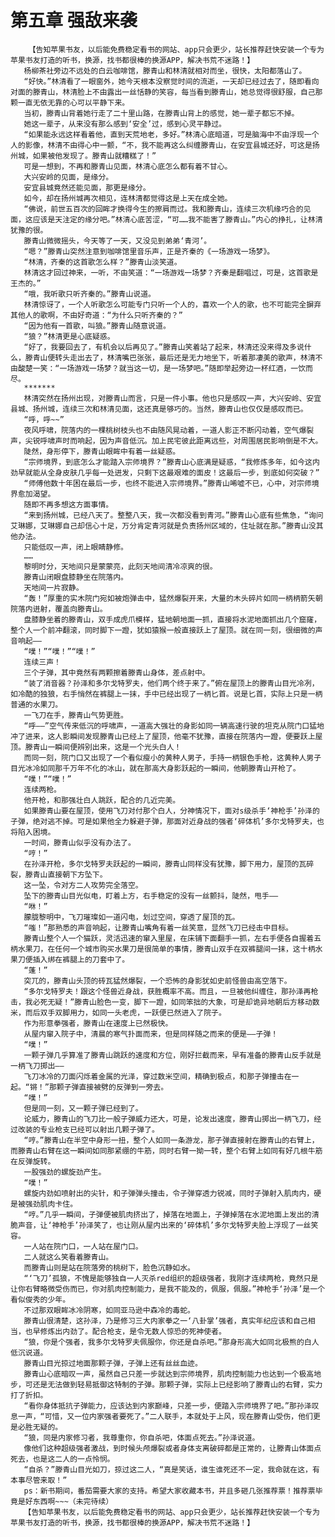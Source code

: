 # 第五章 强敌来袭
        【告知苹果书友，以后能免费稳定看书的网站、app只会更少，站长推荐赶快安装一个专为苹果书友打造的听书，换源，找书都很棒的换源APP，解决书荒不迷路！】
       杨柳茶社旁边不远处的白云咖啡馆，滕青山和林清就相对而坐，很快，太阳都落山了。
       “好快。”林清看了一眼窗外，她今天根本没察觉时间的流逝，一天却已经过去了，随即看向对面的滕青山，林清脸上不由露出一丝恬静的笑容，每当看到滕青山，她总觉得很舒服，自己那颗一直无依无靠的心可以平静下来。
       当初，滕青山背着她行走了二十里山路，在滕青山背上的感觉，她一辈子都忘不掉。
       她这一辈子，从来没有那么感到‘安全’过，感到心灵平静过。
       “如果能永远这样看着他，直到天荒地老，多好。”林清心底暗道，可是脑海中不由浮现一个人的影像，林清不由得心中一颤，“不，我不能再这么纠缠滕青山，在安宜县城还好，可这是扬州城，如果被他发现了。滕青山就糟糕了！”
       可是一想到，不再和滕青山见面，林清心底怎么都有着不甘心。
       大兴安岭的见面，是缘分。
       安宜县城竟然还能见面，那更是缘分。
       如今，却在扬州城再次相见，连林清都觉得这是上天在成全她。
       “佛说，前世五百次的回眸才换得今生的擦肩而过。我和滕青山，连续三次机缘巧合的见面，这应该是天注定的缘分吧。”林清心底苦涩，“可……我不能害了滕青山。”内心的挣扎，让林清犹豫的很。
       滕青山微微摇头，今天等了一天，又没见到弟弟‘青河’。
       “嗯？”滕青山突然注意到咖啡馆里音乐声，正是齐秦的《一场游戏一场梦》。
       “林清，齐秦的这首歌怎么样？”滕青山淡笑道。
       林清这才回过神来，一听，不由笑道：“一场游戏一场梦？齐秦是翻唱过，可是，这首歌是王杰的。”
       “哦，我听歌只听齐秦的。”滕青山说道。
       林清惊讶了，一个人听歌怎么可能专门只听一个人的，喜欢一个人的歌，也不可能完全摒弃其他人的歌啊，不由好奇道：“为什么只听齐秦的？”
       “因为他有一首歌，叫狼。”滕青山随意说道。
       “狼？”林清更是心底疑惑。
       “好了，我要回去了，有机会以后再见了。”滕青山笑着站了起来，林清还没来得及多说什么，滕青山便转头走出去了，林清嘴巴张张，最后还是无力地坐下，听着那凄美的歌声，林清不由酸楚一笑：“一场游戏一场梦？就当这一切，是一场梦吧。”随即举起旁边一杯红酒，一饮而尽。
       *******
       林清突然在扬州出现，对滕青山而言，只是一件小事。他也只是感叹一声，大兴安岭、安宜县城、扬州城，连续三次和林清见面，这还真是够巧的。当然，滕青山也仅仅是感叹而已。
       “呼，呼~~”
       夜风呼啸，院落内的一棵桃树枝头也不由随风晃动着，一道人影正不断闪动着，空气爆裂声，尖锐呼啸声时而响起，因为声音低沉。加上民宅彼此距离远些，对周围居民影响倒是不大。
       陡然，身形停下，滕青山眼眸中有着一丝疑惑。
       “宗师境界，到底怎么才能踏入宗师境界？”滕青山心底满是疑惑，“我修炼多年，如今这内劲早就能从全身皮肤几乎每一处迸发，只剩下这最艰难的面皮！这最后一步，到底如何突破？”
       “师傅他数十年困在最后一步，也终不能进入宗师境界。”滕青山唏嘘不已，心中，对宗师境界愈加渴望。
       随即不再多想这方面事情。
       “来到扬州城，已经八天了。整整八天，我一次都没看到青河。”滕青山心底有些焦急，“询问艾琳娜，艾琳娜自己却信心十足，万分肯定青河就是负责扬州区域的，住址就在那。”滕青山没其他办法。
       只能低叹一声，闭上眼睛静修。
       ……
       黎明时分，天地间只是蒙蒙亮，此刻天地间清冷凉爽的很。
       滕青山闭眼盘膝静坐在院落内。
       天地间一片寂静。
       “轰！”厚重的实木院门宛如被炮弹击中，猛然爆裂开来，大量的木头碎片如同一柄柄箭矢朝院落内迸射，覆盖向滕青山。
       盘膝静坐着的滕青山，双手成虎爪模样，猛地朝地面一抓，直接将水泥地面抓出几个窟窿，整个人一个前冲翻滚，同时脚下一蹬，犹如猿猴一般直接跃上了屋顶。就在同一刻，很细微的声音响起——
       “噗！”“噗！”“噗！”
       连续三声！
       三个子弹，其中竟然有两颗擦着滕青山身体，差点射中。
       “装了消音器？孙泽和多尔戈特罗夫，他们两个终于来了。”俯在屋顶上的滕青山目光冷冽，如冷酷的独狼，右手悄然在裤腿上一抹，手中已经出现了一柄匕首。说是匕首，实际上只是一柄普通的水果刀。
       一飞刀在手，滕青山气势更胜。
       “呼——”空气传来低沉的呼啸声，一道高大强壮的身影如同一辆高速行驶的坦克从院门口猛地冲了进来，这人影瞬间发现滕青山已经上了屋顶，他毫不犹豫，直接在院落内一蹬，便要跃上屋顶。滕青山一瞬间便辨别出来，这是一个光头白人！
       而同一刻，院门口又出现了一个看似瘦小的黄种人男子，手持一柄银色手枪，这黄种人男子目光冰冷如同那千万年不化的冰山，就在那高大身影跃起的一瞬间，他朝滕青山开枪了。
       “噗！”“噗！”
       连续两枪。
       他开枪，和那强壮白人跳跃，配合的几近完美。
       如果滕青山要在屋顶，使用飞刀对付那个白人，分神情况下，面对s级杀手‘神枪手’孙泽的子弹，绝对逃不掉。可是如果他全力躲避子弹，那面对近身战的强者‘碎体机’多尔戈特罗夫，也将陷入困境。
       一时间，滕青山似乎没有办法了。
       “哼！”
       在孙泽开枪，多尔戈特罗夫跃起的一瞬间，滕青山同样没有犹豫，脚下用力，屋顶的瓦碎裂，滕青山直接朝下方坠下。
       这一坠，令对方二人攻势完全落空。
       坠下的滕青山目光似电，盯着上方，右手稳定的没有一丝颤抖，陡然，甩手——
       “咻！”
       朦胧黎明中，飞刀璀璨如一道闪电，划过空间，穿透了屋顶的瓦。
       “嗤！”那熟悉的声音响起，让滕青山嘴角有着一丝笑意，显然飞刀已经击中目标。
       滕青山整个人一个猫跃，灵活迅速的窜入里屋，在床铺下面翻手一抓，左右手便各自握着五柄水果刀，在任何一个城市购买水果刀是很简单的事情，滕青山双手在双裤腿间一抹，这十柄水果刀便插入绑在裤腿上的刀套中了。
       “蓬！”
       突兀的，滕青山头顶的砖瓦猛然爆裂，一个恐怖的身影犹如史前怪兽由高空落下。
       “多尔戈特罗夫！跟这个怪兽近身战，获胜概率不高。而且，一旦被他纠缠住，那孙泽再枪击，我必死无疑！”滕青山脸色一变，脚下一蹬，如同笨拙的大象，可是却诡异地朝后方移动数米，而后双手双脚用力，如同一头老虎，一跃便已然进入了院子。
       作为形意拳强者，滕青山在速度上已然极快。
       从屋内窜入院子中，清晨的寒气扑面而来，但是同样随之而来的便是——子弹！
       “噗！”
       一颗子弹几乎算准了滕青山跳跃的速度和方位，刚好拦截而来，早有准备的滕青山反手就是一柄飞刀掷出——
       飞刀冰冷的刀面闪烁着金属的光泽，穿过数米空间，精确到极点，和那子弹撞击在一起。“锵！”那颗子弹直接被劈的反弹到一旁去。
       “噗！”
       但是同一刻，又一颗子弹已经到了。
       论威力，滕青山的飞刀比一般子弹威力还大，可是，论发出速度，滕青山掷出一柄飞刀，经过改装的专业枪支已经可以射出几颗子弹了。
       “哼。”滕青山在半空中身形一扭，整个人如同一条游龙，那子弹直接射在滕青山的右臂上，而滕青山右臂在这一瞬间如同那紧绷的牛筋，同时右臂一拗一转，整个右臂上如同有好几根牛筋在反弹旋转。
       一股强劲的螺旋劲产生。
       “噗！”
       螺旋内劲如喷射出的尖针，和子弹弹头撞击，令子弹穿透力锐减，同时子弹射入肌肉内，硬是被强劲肌肉卡住。
       “哼。”几乎一瞬间，子弹便被肌肉挤出了，掉落在地面上，子弹掉落在水泥地面上发出的清脆声音，让‘神枪手’孙泽笑了，也让刚从屋内出来的‘碎体机’多尔戈特罗夫脸上浮现了一丝笑容。
       一人站在院门口，一人站在屋门口。
       二人就这么笑看着滕青山。
       而滕青山则是站在院落旁的桃树下，脸色沉静如水。
       “‘飞刀’孤狼，不愧是能够独自一人灭杀red组织的超级强者，我刚才连续两枪，竟然只是让你右臂略微受伤而已，你对肌肉控制能力，是我不能及的，佩服，佩服。”神枪手‘孙泽’是一个看似俊秀的少年。
       不过那双眼眸冰冷阴寒，如同亚马逊中森冷的毒蛇。
       滕青山很清楚，这孙泽，乃是修习三大内家拳之一‘八卦掌’强者，真实年纪应该和自己相当，也早修炼出内劲了。配合枪支，是令无数人惊恐的死神使者。
       “狼，你是个强者，我多尔戈特罗夫佩服你，你还是自杀吧。”那身形高大如同北极熊的白人低沉说道。
       滕青山目光掠过地面那颗子弹，子弹上还有丝丝血迹。
       滕青山心底暗叹一声，虽然自己只差一步就达到宗师境界，肌肉控制能力也达到一个极高地步，可还是无法做到轻易抵御这特制的子弹。那颗子弹，实际上已经影响了滕青山的右臂，实力打了折扣。
       “看你身体抵抗子弹能力，应该达到内家巅峰，只差一步，便踏入宗师境界了吧。”那孙泽叹息一声，“可惜，又一位内家强者要死了。”二人联手，本就处于上风，现在滕青山受伤，他们更是必胜无疑的。
       “狼，同是内家修习者，我尊重你，你自杀吧，体面点死去。”孙泽说道。
       像他们这种超级强者激战，到时候头颅爆裂或者身体支离破碎都是正常的，让滕青山体面点死去，也是这二人的一点怜悯。
       “自杀？”滕青山目光如刀，掠过这二人，“真是笑话，谁生谁死还不一定，我命就在这，有本事尽管来取！”
       ps：新书期间，番茄需要大家的支持。希望大家收藏本书，并且多砸几张推荐票！推荐票毕竟是好东西啊~~~（未完待续）
       【告知苹果书友，以后能免费稳定看书的网站、app只会更少，站长推荐赶快安装一个专为苹果书友打造的听书，换源，找书都很棒的换源APP，解决书荒不迷路！】